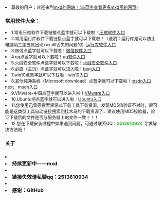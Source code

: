 <li>尊敬的用户：欢迎来到<a href="https://windows-linux-bili.github.io/home/">mxd的网站！(点蓝字查看更多mxd写的网页)</a> <a class="download" href="https://windows-linux-bili.github.io/hello/"></a>
  <h3>常用软件大全：</h3>
<li>1.常用压缩软件下载链接点蓝字就可以下载啦！<a href="https://www.anxz.com/down/1.html">压缩软件入口</a>
<li>2.常用运行库软件下载链接点蓝字就可以下载啦！（说明：运行库是可以防止电脑隔三差五就出现xxx.dll丢失的问题的）<a href="https://www.anxz.com/down/7544.html">运行库软件入口</a>
<li>3.微信点蓝字就可以下载啦！<a href="https://weixin.qq.com/">微信软件入口</a>
<li>4.qq点蓝字就可以下载啦！<a href="https://im.qq.com/download/">qq软件入口</a>
<li>5.火绒安全软件点蓝字就可以下载啦！<a href="https://huorong.cn/">火绒安全软件入口</a>
<li>6.必应（主页）点蓝字就可以进入啦！<a href="https://cn.bing.com/?mkt=zh-CN">bing入口</a>
<li>7.win10点蓝字就可以下载啦！<a href="https://www.microsoft.com/zh-cn/software-download/windows10">win10入口</a>
<li>8.其他纯净系统（Microsoft download）点蓝字就可以下载啦！<a href="https://msdn.itellyou.cn/">msdn入口</a>        <a href="https://next.itellyou.cn/">next，msdn入口</a>
<li>9.VMware-中国点蓝字就可以进入啦！<a href="https://www.vmware.com/cn.html">VMware入口</a>
<li>10.Ubuntu吧点蓝字就可以进入啦！<a href="https://tieba.baidu.com/f?ie=utf-8&kw=ubuntu">Ubuntu入口</a> 
<li>11.您使用迅雷等搜索资源式下载工具下载资源，发现MD5值验证不对时，很可能是这类型工具自动链接搜索到挂木马的下载资源了，建议使用MD5校验器，验证下载后的文件是否与服务器上的文件一致！！！
<li>12.您在下载安装过程中如果遇到问题，可通过联系QQ：<strong><font color="#3eb33e">2513610934</font></strong> 寻求解决方法哦！</li>
<h3>关于<h3>
<li><li>持续更新中——mxd</li>
<li><li>链接失效请私聊qq：2513610934</li>         
<li><li>感谢：GitHub</li>
  
  
  
